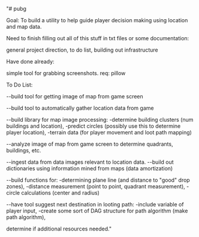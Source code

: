 "# pubg

Goal: To build a utility to help guide player decision making using location and
      map data.

Need to finish filling out all of this stuff in txt files or some documentation:

  general project direction,
  to do list,
  building out infrastructure

Have done already:

  simple tool for grabbing screenshots. req: pillow

To Do List:

  --build tool for getting image of map from game screen

  --build tool to automatically gather location data from game

  --build library for map image processing:
    -determine building clusters (num buildings and location),
    -predict circles (possibly use this to determine player location),
    -terrain data (for player movement and loot path mapping)

  --analyze image of map from game screen to determine quadrants, buildings, etc.

  --ingest data from data images relevant to location data.
  --build out dictionaries using information mined from maps (data amortization)

  --build functions for:
    -determining plane line (and distance to "good" drop zones),
    -distance measurement (point to point, quadrant measurement),
    -circle calculations (center and radius)

  --have tool suggest next destination in looting path:
    -include variable of player input,
    -create some sort of DAG structure for path algorithm (make path algorithm),


determine if additional resources needed."
